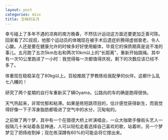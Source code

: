 ```yaml
---
layout: post
categories: misc
title: 乏味的五月
---
```


幸亏碰上了多年不遇的凉爽的南方晚春，不然估计运动这方面还要更加乏善可陈。回家看了ZC叔叔，他那个运动员的体魄现在被手术后遗症折腾得虚弱衰老，令人心酸。人还是要在健康允许的时候多好好使用躯体，毕竟它的保质期真是说不准的事儿。五月跑了五次5km左右和两次10km以上的“长距离”，重新开始跳绳。其中有一次10公里跑进了一小时：我觉得每一次都值得庆祝，剩下的次数应该已经不多了。

体重现在稳稳呆在了80kg以上。百般推脱了罗教练给我配拳的伙伴。这都什么乱七八糟的！

研究了两个星期的自行车重新买了辆Oyama，公路向的车的确是跑得很快。

天气热起来，非常忧郁和粘滞。如果是练短跳项目的，估计感觉获得新生，而我觉得好像一下子浑身脂肪都吸进了空气中的水分，沉甸甸的。

之前做了两个梦，其中有一个在猎德大桥上听演唱会，一众大咖歌手像街头艺人一般隔几十米站着各显神通，人可以轻松走着选择自己喜欢的歌，站着听。另一个梦梦见了把痔疮割掉；现在练深蹲有60%的可能会将它撑出来。
